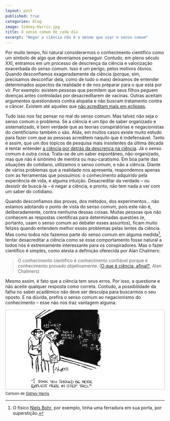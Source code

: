 ```yaml
---
layout: post
published: true
categories: blog
image: Sidney-Harris.jpg
title: O senso comum de cada dia
excerpt: "Negar a ciência não é o mesmo que usar o senso comum"
---
```


Por muito tempo, foi natural considerarmos o conhecimento científico como um símbolo de algo que deveríamos perseguir. Contudo, em pleno século XXI, entramos em um processo de descrença da ciência e valorização exacerbada do senso comum. Isso é um perigo, pelos motivos óbvios. Quando desconfiamos exageradamente da ciência (porque, sim, precisamos desconfiar dela, como de tudo o mais) deixamos de entender determinados aspectos da realidade e de nos preparar para o que está por vir. Por exemplo: existem pessoas que permitem que seus filhos peguem doenças antes controladas por desacreditarem de vacinas. Outras aceitam argumentos questionáveis contra alopatia e não buscam tratamento contra o câncer. Existem até aqueles que [não acreditam mais em eclipses](https://theconversation.com/eclipse-of-reason-why-do-people-disbelieve-scientists-81068).

Tudo isso nos faz pensar no mal do senso comum. Mas talvez não seja o senso comum o problema. Se a ciência é um tipo de saber organizado e sistematizado, é bem verdade que as teorias conspiratórias e negacionistas do cientificismo também o são. Aliás, em muitos casos existe muito estudo para fazer com que as pessoas acreditem naquilo que é indefensável. Tanto é assim, que um dos tópicos de pesquisa mais insistentes da última década é tentar entender [a ciência por detrás da descrença na ciência](https://www.motherjones.com/politics/2011/04/denial-science-chris-mooney/). Já o senso comum é outra coisa. Trata-se de um saber espontâneo, não-organizado, mas que não é sinônimo de mentira ou mau-caratismo. Em boa parte das situações do cotidiano, utilizamos o senso comum, e não a ciência. Diante de vários problemas que a realidade nos apresenta, respondemos apenas com as ferramentas que possuímos: o conhecimento adquirido pela experiência de vida, e alguma intuição. Desacreditar da verdade – ou desistir de buscá-la – é negar a ciência, e pronto, não tem nada a ver com um saber do cotidiano.

Quando desconfiamos das provas, dos métodos, dos experimentos… não estamos adotando o ponto de vista do senso comum, pois este não é, deliberadamente, contra nenhuma dessas coisas. Muitas pessoas que não conhecem as respostas científicas para determinadas questões (e, portanto, usam o senso comum ao debater esses assuntos), ficam muito felizes quando entendem melhor esses problemas pelas lentes da ciência. Mas como todos nós fazemos parte do senso comum em alguma medida[^1], tentar desacreditar a ciência como se esse comportamento fosse natural a todos nós é extremamente interessante para os conspiradores. Mas o fazer científico é simples, como atesta a definição oferecida por Alan Chalmers:

 > O conhecimento científico é conhecimento confiável porque é conhecimento provado objetivamente. ([O que é ciência, afinal?](https://amzn.to/2F7ZTki), Alan Chalmers)

Mesmo assim, é fato que a ciência tem seus erros. Por isso, a questione e não aceite qualquer resposta como correta. Contudo, a possibilidade da falha no saber acadêmico não deve ser desculpa para buscarmos o seu oposto. E na dúvida, prefira o senso comum ao negacionismo do conhecimento – esse não nos traz vantagem alguma.

[^1]: O físico <a href="https://g.co/kgs/njJ7JZ">Niels Bohr</a>, por exemplo, tinha uma ferradura em sua porta, por superstição. 

<img src="/assets/images/Sidney-Harris.jpg">
<small>Cartoon de <a href="https://g.co/kgs/dxm2L6">Sidney Harris</a></small>
